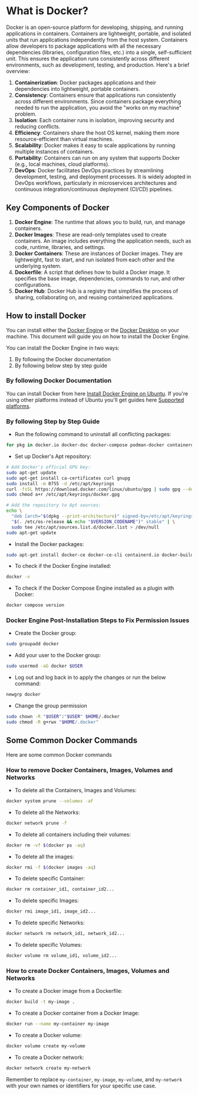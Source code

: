 # What is Docker?

Docker is an open-source platform for developing, shipping, and running applications in containers. Containers are lightweight, portable, and isolated units that run applications independently from the host system. Containers allow developers to package applications with all the necessary dependencies (libraries, configuration files, etc.) into a single, self-sufficient unit. This ensures the application runs consistently across different environments, such as development, testing, and production. Here's a brief overview:

1. **Containerization**: Docker packages applications and their dependencies into lightweight, portable containers.
2. **Consistency**: Containers ensure that applications run consistently across different environments. Since containers package everything needed to run the application, you avoid the "works on my machine" problem.
3. **Isolation**: Each container runs in isolation, improving security and reducing conflicts.
4. **Efficiency**: Containers share the host OS kernel, making them more resource-efficient than virtual machines.
5. **Scalability**: Docker makes it easy to scale applications by running multiple instances of containers.
6. **Portability**: Containers can run on any system that supports Docker (e.g., local machines, cloud platforms).
7. **DevOps**: Docker facilitates DevOps practices by streamlining development, testing, and deployment processes. It is widely adopted in DevOps workflows, particularly in microservices architectures and continuous integration/continuous deployment (CI/CD) pipelines.

## Key Components of Docker

1. **Docker Engine**: The runtime that allows you to build, run, and manage containers.
2. **Docker Images**: These are read-only templates used to create containers. An image includes everything the application needs, such as code, runtime, libraries, and settings.
3. **Docker Containers**: These are instances of Docker images. They are lightweight, fast to start, and run isolated from each other and the underlying system.
4. **Dockerfile**: A script that defines how to build a Docker image. It specifies the base image, dependencies, commands to run, and other configurations.
5. **Docker Hub**: Docker Hub is a registry that simplifies the process of sharing, collaborating on, and reusing containerized applications.

## How to install Docker

You can install either the [Docker Engine](https://docs.docker.com/engine/install) or the [Docker Desktop](https://www.docker.com/products/docker-desktop) on your machine. This document will guide you on how to install the Docker Engine.

You can install the Docker Engine in two ways:

1. By following the Docker documentation
2. By following below step by step guide

### By following Docker Documentation

You can install Docker from here [Install Docker Engine on Ubuntu](https://docs.docker.com/engine/install/ubuntu/). If you're using other platforms instead of Ubuntu you'll get guides here [Supported platforms](https://docs.docker.com/engine/install/).

### By following Step by Step Guide

- Run the following command to uninstall all conflicting packages:

```bash
for pkg in docker.io docker-doc docker-compose podman-docker containerd runc; do sudo apt-get remove $pkg; done
```

- Set up Docker's Apt repository:

```bash
# Add Docker's official GPG key:
sudo apt-get update
sudo apt-get install ca-certificates curl gnupg
sudo install -m 0755 -d /etc/apt/keyrings
curl -fsSL https://download.docker.com/linux/ubuntu/gpg | sudo gpg --dearmor -o /etc/apt/keyrings/docker.gpg
sudo chmod a+r /etc/apt/keyrings/docker.gpg

# Add the repository to Apt sources:
echo \
  "deb [arch="$(dpkg --print-architecture)" signed-by=/etc/apt/keyrings/docker.gpg] https://download.docker.com/linux/ubuntu \
  "$(. /etc/os-release && echo "$VERSION_CODENAME")" stable" | \
  sudo tee /etc/apt/sources.list.d/docker.list > /dev/null
sudo apt-get update
```

- Install the Docker packages:

```bash
sudo apt-get install docker-ce docker-ce-cli containerd.io docker-buildx-plugin docker-compose-plugin
```

- To check if the Docker Engine installed:

```bash
docker -v
```

- To check if the Docker Compose Engine installed as a plugin with Docker:

```bash
docker compose version
```

### Docker Engine Post-Installation Steps to Fix Permission Issues

- Create the Docker group:

```bash
sudo groupadd docker
```

- Add your user to the Docker group:

```bash
sudo usermod -aG docker $USER
```

- Log out and log back in to apply the changes or run the below command:

```bash
newgrp docker
```

- Change the group permission

```bash
sudo chown -R "$USER":"$USER" $HOME/.docker
sudo chmod -R g+rwx "$HOME/.docker"
```

## Some Common Docker Commands

Here are some common Docker commands

### How to remove Docker Containers, Images, Volumes and Networks

- To delete all the Containers, Images and Volumes:

```bash
docker system prune --volumes -af
```

- To delete all the Networks:

```bash
docker network prune -f
```

- To delete all containers including their volumes:

```bash
docker rm -vf $(docker ps -aq)
```

- To delete all the images:

```bash
docker rmi -f $(docker images -aq)
```

- To delete specific Container:

```bash
docker rm container_id1, container_id2...
```

- To delete specific Images:

```bash
docker rmi image_id1, image_id2...
```

- To delete specific Networks:

```bash
docker network rm network_id1, network_id2...
```

- To delete specific Volumes:

```bash
docker volume rm volume_id1, volume_id2...
```

### How to create Docker Containers, Images, Volumes and Networks

- To create a Docker image from a Dockerfile:

```bash
docker build -t my-image .
```

- To create a Docker container from a Docker Image:

```bash
docker run --name my-container my-image
```

- To create a Docker volume:

```bash
docker volume create my-volume
```

- To create a Docker network:

```bash
docker network create my-network
```

Remember to replace `my-container`, `my-image`, `my-volume`, and `my-network` with your own names or identifiers for your specific use case.
